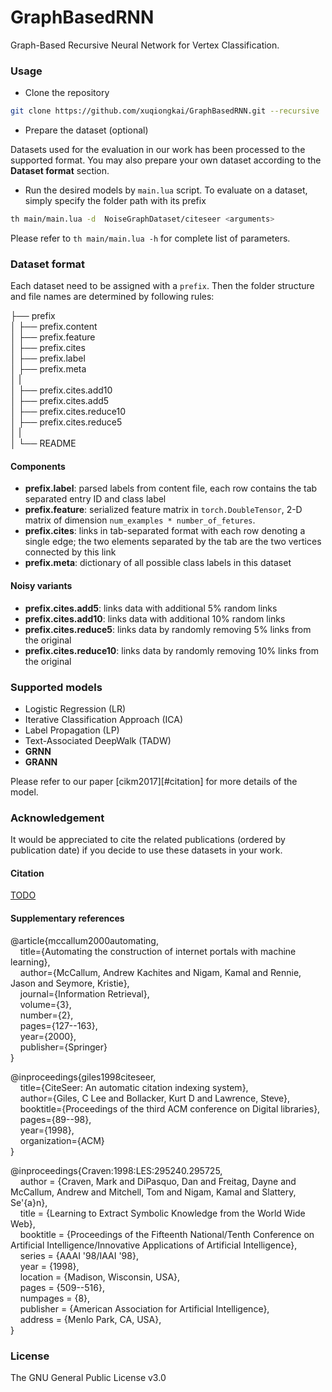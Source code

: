 # GraphBasedRNN

Graph-Based Recursive Neural Network for Vertex Classification.

### Usage

* Clone the repository

```bash
git clone https://github.com/xuqiongkai/GraphBasedRNN.git --recursive
```

* Prepare the dataset (optional)

Datasets used for the evaluation in our work has been processed to the supported format. You may also prepare your own dataset according to the **Dataset format** section.

* Run the desired models by `main.lua` script. To evaluate on a dataset, simply specify the folder path with its prefix
 
```bash
th main/main.lua -d  NoiseGraphDataset/citeseer <arguments>
```

Please refer to `th main/main.lua -h` for complete list of parameters.


### Dataset format

Each dataset need to be assigned with a `prefix`. Then the folder structure and file names are determined by following rules:

├── prefix  
│   ├── prefix.content   
│   ├── prefix.feature  
│   ├── prefix.cites  
│   ├── prefix.label  
│   ├── prefix.meta  
│   |     
│   ├── prefix.cites.add10  
│   ├── prefix.cites.add5  
│   ├── prefix.cites.reduce10  
│   ├── prefix.cites.reduce5  
│   |  
│   └── README  

#### Components


* **prefix.label**: parsed labels from content file, each row contains the tab separated entry ID and class label
* **prefix.feature**: serialized feature matrix in `torch.DoubleTensor`, 2-D matrix of dimension `num_examples * number_of_fetures`. 
* **prefix.cites**: links in tab-separated format with each row denoting a single edge; the two elements separated by the tab are the two vertices connected by this link
* **prefix.meta**: dictionary of all possible class labels in this dataset

#### Noisy variants

* **prefix.cites.add5**: links data with additional 5% random links
* **prefix.cites.add10**: links data with additional 10% random links
* **prefix.cites.reduce5**: links data by randomly removing 5% links from the original
* **prefix.cites.reduce10**: links data by randomly removing 10% links from the original

### Supported models

* Logistic Regression (LR)
* Iterative Classification Approach (ICA)
* Label Propagation (LP) 
* Text-Associated DeepWalk (TADW)
* **GRNN**
* **GRANN**

Please refer to our paper [cikm2017][#citation] for more details of the model.

### Acknowledgement

It would be appreciated to cite the related publications (ordered by publication date) if you decide to use these datasets in your work.

#### Citation

[TODO](http://CIKM2017)

#### Supplementary references

@article{mccallum2000automating,  
&nbsp;&nbsp;&nbsp;&nbsp;title={Automating the construction of internet portals with machine learning},  
&nbsp;&nbsp;&nbsp;&nbsp;author={McCallum, Andrew Kachites and Nigam, Kamal and Rennie, Jason and Seymore, Kristie},  
&nbsp;&nbsp;&nbsp;&nbsp;journal={Information Retrieval},  
&nbsp;&nbsp;&nbsp;&nbsp;volume={3},  
&nbsp;&nbsp;&nbsp;&nbsp;number={2},  
&nbsp;&nbsp;&nbsp;&nbsp;pages={127--163},  
&nbsp;&nbsp;&nbsp;&nbsp;year={2000},  
&nbsp;&nbsp;&nbsp;&nbsp;publisher={Springer}  
}


@inproceedings{giles1998citeseer,  
&nbsp;&nbsp;&nbsp;&nbsp;title={CiteSeer: An automatic citation indexing system},  
&nbsp;&nbsp;&nbsp;&nbsp;author={Giles, C Lee and Bollacker, Kurt D and Lawrence, Steve},  
&nbsp;&nbsp;&nbsp;&nbsp;booktitle={Proceedings of the third ACM conference on Digital libraries},  
&nbsp;&nbsp;&nbsp;&nbsp;pages={89--98},  
&nbsp;&nbsp;&nbsp;&nbsp;year={1998},  
&nbsp;&nbsp;&nbsp;&nbsp;organization={ACM}  
}  

@inproceedings{Craven:1998:LES:295240.295725,  
&nbsp;&nbsp;&nbsp;&nbsp;author = {Craven, Mark and DiPasquo, Dan and Freitag, Dayne and McCallum, Andrew and Mitchell, Tom and Nigam, Kamal and Slattery, Se\'{a}n},  
&nbsp;&nbsp;&nbsp;&nbsp;title = {Learning to Extract Symbolic Knowledge from the World Wide Web},  
&nbsp;&nbsp;&nbsp;&nbsp;booktitle = {Proceedings of the Fifteenth National/Tenth Conference on Artificial Intelligence/Innovative Applications of Artificial Intelligence},  
&nbsp;&nbsp;&nbsp;&nbsp;series = {AAAI '98/IAAI '98},  
&nbsp;&nbsp;&nbsp;&nbsp;year = {1998},  
&nbsp;&nbsp;&nbsp;&nbsp;location = {Madison, Wisconsin, USA},  
&nbsp;&nbsp;&nbsp;&nbsp;pages = {509--516},  
&nbsp;&nbsp;&nbsp;&nbsp;numpages = {8},  
&nbsp;&nbsp;&nbsp;&nbsp;publisher = {American Association for Artificial Intelligence},  
&nbsp;&nbsp;&nbsp;&nbsp;address = {Menlo Park, CA, USA},  
}   

### License

The GNU General Public License v3.0